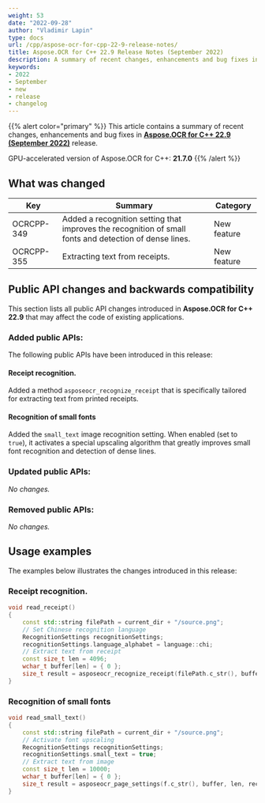```yaml
---
weight: 53
date: "2022-09-28"
author: "Vladimir Lapin"
type: docs
url: /cpp/aspose-ocr-for-cpp-22-9-release-notes/
title: Aspose.OCR for C++ 22.9 Release Notes (September 2022)
description: A summary of recent changes, enhancements and bug fixes in Aspose.OCR for C++ 22.9 (September 2022) release.
keywords:
- 2022
- September
- new
- release
- changelog
---
```


{{% alert color="primary" %}}
This article contains a summary of recent changes, enhancements and bug fixes in [**Aspose.OCR for C++ 22.9 (September 2022)**](https://www.nuget.org/packages/Aspose.OCR.Cpp/22.9.0) release.

GPU-accelerated version of Aspose.OCR for C++: **21.7.0**
{{% /alert %}}

## What was changed

Key | Summary | Category
--- | ------- | --------
OCRCPP-349 | Added a recognition setting that improves the recognition of small fonts and detection of dense lines. | New feature
OCRCPP-355 | Extracting text from receipts. | New feature

## Public API changes and backwards compatibility

This section lists all public API changes introduced in **Aspose.OCR for C++ 22.9** that may affect the code of existing applications.

### Added public APIs:

The following public APIs have been introduced in this release:

#### Receipt recognition.

Added a method `asposeocr_recognize_receipt` that is specifically tailored for extracting text from printed receipts.

#### Recognition of small fonts

Added the `small_text` image recognition setting. When enabled (set to `true`), it activates a special upscaling algorithm that greatly improves small font recognition and detection of dense lines.

### Updated public APIs:

_No changes._

### Removed public APIs:

_No changes._

## Usage examples

The examples below illustrates the changes introduced in this release:

### Receipt recognition.

```cpp
void read_receipt()
{
	const std::string filePath = current_dir + "/source.png";
	// Set Chinese recognition language
	RecognitionSettings recognitionSettings;
	recognitionSettings.language_alphabet = language::chi;
	// Extract text from receipt
	const size_t len = 4096;
	wchar_t buffer[len] = { 0 };
	size_t result = asposeocr_recognize_receipt(filePath.c_str(), buffer, len, recognitionSettings);
} 
```

### Recognition of small fonts

```cpp
void read_small_text()
{
	const std::string filePath = current_dir + "/source.png";
	// Activate font upscaling
	RecognitionSettings recognitionSettings;
	recognitionSettings.small_text = true;
	// Extract text from image
	const size_t len = 10000;
	wchar_t buffer[len] = { 0 };
	size_t result = asposeocr_page_settings(f.c_str(), buffer, len, recognitionSettings);
}
```
